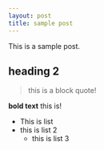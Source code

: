 ```yaml
---
layout: post
title: sample post
---
```


This is a sample post.

## heading 2

> this is a block quote!

**bold text** this is!

- This is list
- this is list 2
    - this is list 3
    